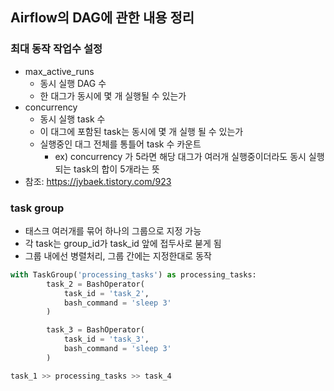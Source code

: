## Airflow의 DAG에 관한 내용 정리

### 최대 동작 작업수 설정
- max_active_runs
  - 동시 실행 DAG 수
  - 한 대그가 동시에 몇 개 실행될 수 있는가
- concurrency
  - 동시 실행 task 수
  - 이 대그에 포함된 task는 동시에 몇 개 실행 될 수 있는가
  - 실행중인 대그 전체를 통틀어 task 수 카운트
    - ex) concurrency 가 5라면 해당 대그가 여러개 실행중이더라도 동시 실행되는 task의 합이 5개라는 뜻
- 참조: https://jybaek.tistory.com/923


### task group
- 태스크 여러개를 묶어 하나의 그룹으로 지정 가능
- 각 task는 group_id가 task_id 앞에 접두사로 붇게 됨
- 그룹 내에선 병렬처리, 그룹 간에는 지정한대로 동작
```python
with TaskGroup('processing_tasks') as processing_tasks:
        task_2 = BashOperator(
            task_id = 'task_2',
            bash_command = 'sleep 3'
        )

        task_3 = BashOperator(
            task_id = 'task_3',
            bash_command = 'sleep 3'
        )

task_1 >> processing_tasks >> task_4
```
